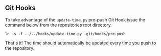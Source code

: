 ## Git Hooks

To take advantage of the `update-time.py` pre-push Git Hook issue the command below from the repositories root directory. 

```ln -s -f ../../hooks/update-time.py .git/hooks/pre-push```

That's it! The time should automatically be updated every time you push to the repository.
